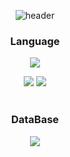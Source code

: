 <div align="center">

![header](https://capsule-render.vercel.app/api?type=waving&color=gradient&height=300&section=header&text=ChoA)

  <!--Body-->
  ### Language
  <!--Python-->
  <img src="https://img.shields.io/badge/Python-3776AB?style=for-the-badge&logo=Python&logoColor=white"/><br/>
  <!--C-->
  <img src="https://img.shields.io/badge/C-A8B9CC?style=for-the-badge&logo=C&logoColor=white"/>
  <!--CPP-->
  <img src="https://img.shields.io/badge/C++-00599c?style=for-the-badge&logo=cplusplus&logoColor=white"/>
  <br/><br/>

  ### DataBase
  <!--MySQL-->
  <img src="https://img.shields.io/badge/MySQL-4479A1?style=for-the-badge&logo=MySQL&logoColor=white"/>
  <br/>

  
</div>

<!--
**LEE-DO-YOUNG-03-22/LEE-DO-YOUNG-03-22** is a ✨ _special_ ✨ repository because its `README.md` (this file) appears on your GitHub profile.

Here are some ideas to get you started:

- 🔭 I’m currently working on ...
- 🌱 I’m currently learning ...
- 👯 I’m looking to collaborate on ...
- 🤔 I’m looking for help with ...
- 💬 Ask me about ...
- 📫 How to reach me: ...
- 😄 Pronouns: ...
- ⚡ Fun fact: ...
-->


